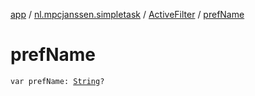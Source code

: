 [app](../../index.md) / [nl.mpcjanssen.simpletask](../index.md) / [ActiveFilter](index.md) / [prefName](.)

# prefName

`var prefName: `[`String`](https://kotlinlang.org/api/latest/jvm/stdlib/kotlin/-string/index.html)`?`